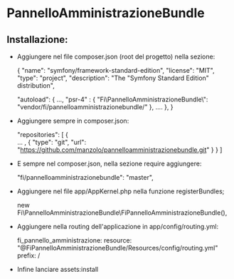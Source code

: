 PannelloAmministrazioneBundle
=============

Installazione:
-------------

- Aggiungere nel file composer.json (root del progetto) nella sezione:

    {
    "name": "symfony/framework-standard-edition",
        "license": "MIT",
        "type": "project",
        "description": "The \"Symfony Standard Edition\" distribution",

    "autoload": {
                    ...,
            "psr-4" : {
                "Fi\\PannelloAmministrazioneBundle\\": "vendor/fi/pannelloamministrazionebundle/"
            },
            ....
        },
    }    

- Aggiungere sempre in composer.json:

    "repositories": [
            {   
                ...
               ,
                {
                "type": "git",
                "url": "https://github.com/manzolo/pannelloamministrazionebundle.git"
                }
            }
    ]

- E sempre nel composer.json, nella sezione require aggiungere:

    "fi/pannelloamministrazionebundle": "master",

- Aggiungere nel file app/AppKernel.php nella funzione registerBundles;

    new Fi\PannelloAmministrazioneBundle\FiPannelloAmministrazioneBundle(),

- Aggiungere nella routing dell'applicazione in app/config/routing.yml:

    fi_pannello_amministrazione:
        resource: "@FiPannelloAmministrazioneBundle/Resources/config/routing.yml"
        prefix:   /

- Infine lanciare assets:install
